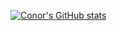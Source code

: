 
[![Conor's GitHub stats](https://github-readme-stats.vercel.app/api?username=conorbros)](https://github.com/conorbros/github-readme-stats)
